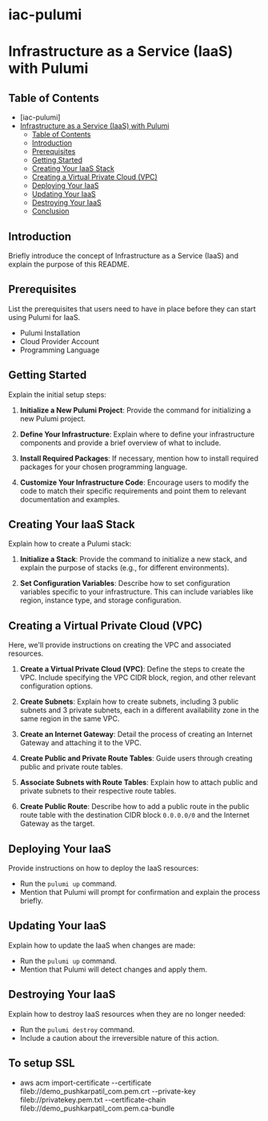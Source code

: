 # iac-pulumi

# Infrastructure as a Service (IaaS) with Pulumi

## Table of Contents



  
- [iac-pulumi]
- [Infrastructure as a Service (IaaS) with Pulumi](#infrastructure-as-a-service-iaas-with-pulumi)
  - [Table of Contents](#table-of-contents)
  - [Introduction](#introduction)
  - [Prerequisites](#prerequisites)
  - [Getting Started](#getting-started)
  - [Creating Your IaaS Stack](#creating-your-iaas-stack)
  - [Creating a Virtual Private Cloud (VPC)](#creating-a-virtual-private-cloud-vpc)
  - [Deploying Your IaaS](#deploying-your-iaas)
  - [Updating Your IaaS](#updating-your-iaas)
  - [Destroying Your IaaS](#destroying-your-iaas)
  - [Conclusion](#conclusion)

## Introduction

Briefly introduce the concept of Infrastructure as a Service (IaaS) and explain the purpose of this README.

## Prerequisites

List the prerequisites that users need to have in place before they can start using Pulumi for IaaS.

- Pulumi Installation
- Cloud Provider Account
- Programming Language

## Getting Started

Explain the initial setup steps:

1. **Initialize a New Pulumi Project**: Provide the command for initializing a new Pulumi project.

2. **Define Your Infrastructure**: Explain where to define your infrastructure components and provide a brief overview of what to include.

3. **Install Required Packages**: If necessary, mention how to install required packages for your chosen programming language.

4. **Customize Your Infrastructure Code**: Encourage users to modify the code to match their specific requirements and point them to relevant documentation and examples.

## Creating Your IaaS Stack

Explain how to create a Pulumi stack:

1. **Initialize a Stack**: Provide the command to initialize a new stack, and explain the purpose of stacks (e.g., for different environments).

2. **Set Configuration Variables**: Describe how to set configuration variables specific to your infrastructure. This can include variables like region, instance type, and storage configuration.

## Creating a Virtual Private Cloud (VPC)

Here, we'll provide instructions on creating the VPC and associated resources.

1. **Create a Virtual Private Cloud (VPC)**: Define the steps to create the VPC. Include specifying the VPC CIDR block, region, and other relevant configuration options.

2. **Create Subnets**: Explain how to create subnets, including 3 public subnets and 3 private subnets, each in a different availability zone in the same region in the same VPC.

3. **Create an Internet Gateway**: Detail the process of creating an Internet Gateway and attaching it to the VPC.

4. **Create Public and Private Route Tables**: Guide users through creating public and private route tables.

5. **Associate Subnets with Route Tables**: Explain how to attach public and private subnets to their respective route tables.

6. **Create Public Route**: Describe how to add a public route in the public route table with the destination CIDR block `0.0.0.0/0` and the Internet Gateway as the target.

## Deploying Your IaaS

Provide instructions on how to deploy the IaaS resources:

- Run the `pulumi up` command.
- Mention that Pulumi will prompt for confirmation and explain the process briefly.

## Updating Your IaaS

Explain how to update the IaaS when changes are made:

- Run the `pulumi up` command.
- Mention that Pulumi will detect changes and apply them.

## Destroying Your IaaS

Explain how to destroy IaaS resources when they are no longer needed:

- Run the `pulumi destroy` command.
- Include a caution about the irreversible nature of this action.



## To setup SSL

- aws acm import-certificate   --certificate fileb://demo_pushkarpatil_com.pem.crt --private-key fileb://privatekey.pem.txt --certificate-chain fileb://demo_pushkarpatil_com.pem.ca-bundle
